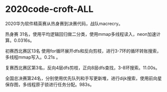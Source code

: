 # 2020code-croft-ALL
2020华为软件精英赛从热身赛到决赛代码，战队macrecry。

热身赛 31名，使用平均逻辑回归做二分类，使用mmap多线程读入，neon加速计算。0.0316s。

初赛西北赛区13名 使用for循环展开dfs和反向剪枝，进行3-7环的循环转账搜索，多线程mmap写入。0.21s 。

复赛西北赛区第3名，反向4层dfs剪枝，正向8层dfs查找，3-8环搜索。11.00s。

全国总决赛第24名，分别使用优先队列和手写更新堆，进行dijk搜索，使用前向星保存图，多线程原子锁进行任务分配。983s。
